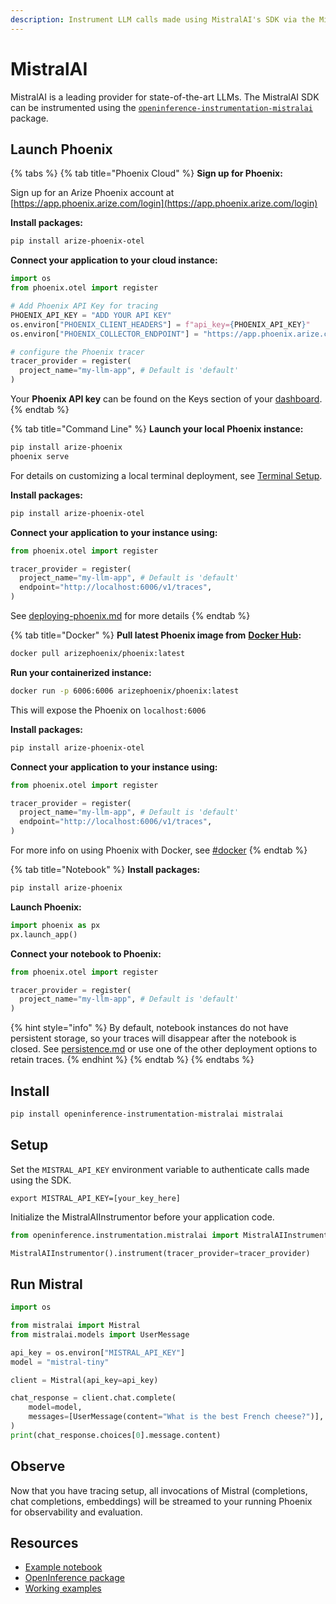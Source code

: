 ```yaml
---
description: Instrument LLM calls made using MistralAI's SDK via the MistralAIInstrumentor
---
```


# MistralAI

MistralAI is a leading provider for state-of-the-art LLMs. The MistralAI SDK can be instrumented using the [`openinference-instrumentation-mistralai`](https://github.com/Arize-ai/openinference/tree/main/python/instrumentation/openinference-instrumentation-mistralai) package.

## Launch Phoenix

{% tabs %}
{% tab title="Phoenix Cloud" %}
**Sign up for Phoenix:**

Sign up for an Arize Phoenix account at [https://app.phoenix.arize.com/login](https://app.phoenix.arize.com/login)

**Install packages:**

```bash
pip install arize-phoenix-otel
```

**Connect your application to your cloud instance:**

```python
import os
from phoenix.otel import register

# Add Phoenix API Key for tracing
PHOENIX_API_KEY = "ADD YOUR API KEY"
os.environ["PHOENIX_CLIENT_HEADERS"] = f"api_key={PHOENIX_API_KEY}"
os.environ["PHOENIX_COLLECTOR_ENDPOINT"] = "https://app.phoenix.arize.com"

# configure the Phoenix tracer
tracer_provider = register(
  project_name="my-llm-app", # Default is 'default'
) 
```

Your **Phoenix API key** can be found on the Keys section of your [dashboard](https://app.phoenix.arize.com).
{% endtab %}

{% tab title="Command Line" %}
**Launch your local Phoenix instance:**

```bash
pip install arize-phoenix
phoenix serve
```

For details on customizing a local terminal deployment, see [Terminal Setup](https://docs.arize.com/phoenix/setup/environments#terminal).

**Install packages:**

```bash
pip install arize-phoenix-otel
```

**Connect your application to your instance using:**

```python
from phoenix.otel import register

tracer_provider = register(
  project_name="my-llm-app", # Default is 'default'
  endpoint="http://localhost:6006/v1/traces",
)
```

See [deploying-phoenix.md](../../deployment/deploying-phoenix.md "mention") for more details
{% endtab %}

{% tab title="Docker" %}
**Pull latest Phoenix image from** [**Docker Hub**](https://hub.docker.com/r/arizephoenix/phoenix)**:**

```bash
docker pull arizephoenix/phoenix:latest
```

**Run your containerized instance:**

```bash
docker run -p 6006:6006 arizephoenix/phoenix:latest
```

This will expose the Phoenix on `localhost:6006`

**Install packages:**

```bash
pip install arize-phoenix-otel
```

**Connect your application to your instance using:**

```python
from phoenix.otel import register

tracer_provider = register(
  project_name="my-llm-app", # Default is 'default'
  endpoint="http://localhost:6006/v1/traces",
)
```

For more info on using Phoenix with Docker, see [#docker](mistralai.md#docker "mention")
{% endtab %}

{% tab title="Notebook" %}
**Install packages:**

```bash
pip install arize-phoenix
```

**Launch Phoenix:**

```python
import phoenix as px
px.launch_app()
```

**Connect your notebook to Phoenix:**

```python
from phoenix.otel import register

tracer_provider = register(
  project_name="my-llm-app", # Default is 'default'
)
```

{% hint style="info" %}
By default, notebook instances do not have persistent storage, so your traces will disappear after the notebook is closed. See [persistence.md](../../deployment/persistence.md "mention") or use one of the other deployment options to retain traces.
{% endhint %}
{% endtab %}
{% endtabs %}

## Install

```bash
pip install openinference-instrumentation-mistralai mistralai
```

## Setup

Set the `MISTRAL_API_KEY` environment variable to authenticate calls made using the SDK.

```
export MISTRAL_API_KEY=[your_key_here]
```

Initialize the MistralAIInstrumentor before your application code.

```python
from openinference.instrumentation.mistralai import MistralAIInstrumentor

MistralAIInstrumentor().instrument(tracer_provider=tracer_provider)
```

## Run Mistral

```python
import os

from mistralai import Mistral
from mistralai.models import UserMessage

api_key = os.environ["MISTRAL_API_KEY"]
model = "mistral-tiny"

client = Mistral(api_key=api_key)

chat_response = client.chat.complete(
    model=model,
    messages=[UserMessage(content="What is the best French cheese?")],
)
print(chat_response.choices[0].message.content)

```

## Observe

Now that you have tracing setup, all invocations of Mistral (completions, chat completions, embeddings) will be streamed to your running Phoenix for observability and evaluation.

## Resources

* [Example notebook](https://github.com/Arize-ai/openinference/blob/main/python/instrumentation/openinference-instrumentation-mistralai/examples/chat_completions.py)
* [OpenInference package](https://github.com/Arize-ai/openinference/blob/main/python/instrumentation/openinference-instrumentation-mistralai)
* [Working examples](https://github.com/Arize-ai/openinference/blob/main/python/instrumentation/openinference-instrumentation-mistralai/examples)

